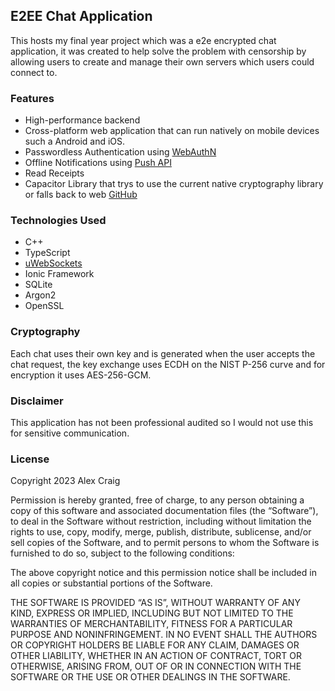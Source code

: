 ## E2EE Chat Application

This hosts my final year project which was a e2e encrypted chat application, it was created to help solve the problem with censorship by allowing users to create and manage their own servers which users could connect to.

### Features
- High-performance backend
- Cross-platform web application that can run natively on mobile devices such a Android and iOS.
- Passwordless Authentication using [WebAuthN](https://developer.mozilla.org/en-US/docs/Web/API/Web_Authentication_API)
- Offline Notifications using [Push API](https://developer.mozilla.org/en-US/docs/Web/API/Push_API)
- Read Receipts
- Capacitor Library that trys to use the current native cryptography library or falls back to web [GitHub](https://github.com/Mr-Craig/capacitor-crypto)

### Technologies Used
- C++
- TypeScript
- [uWebSockets](https://github.com/uNetworking/uWebSockets)
- Ionic Framework
- SQLite
- Argon2
- OpenSSL

### Cryptography

Each chat uses their own key and is generated when the user accepts the chat request, the key exchange uses ECDH on the NIST P-256 curve and for encryption it uses AES-256-GCM.

### Disclaimer

This application has not been professional audited so I would not use this for sensitive communication.

### License

Copyright 2023 Alex Craig

Permission is hereby granted, free of charge, to any person obtaining a copy of this software and associated documentation files (the “Software”), to deal in the Software without restriction, including without limitation the rights to use, copy, modify, merge, publish, distribute, sublicense, and/or sell copies of the Software, and to permit persons to whom the Software is furnished to do so, subject to the following conditions:

The above copyright notice and this permission notice shall be included in all copies or substantial portions of the Software.

THE SOFTWARE IS PROVIDED “AS IS”, WITHOUT WARRANTY OF ANY KIND, EXPRESS OR IMPLIED, INCLUDING BUT NOT LIMITED TO THE WARRANTIES OF MERCHANTABILITY, FITNESS FOR A PARTICULAR PURPOSE AND NONINFRINGEMENT. IN NO EVENT SHALL THE AUTHORS OR COPYRIGHT HOLDERS BE LIABLE FOR ANY CLAIM, DAMAGES OR OTHER LIABILITY, WHETHER IN AN ACTION OF CONTRACT, TORT OR OTHERWISE, ARISING FROM, OUT OF OR IN CONNECTION WITH THE SOFTWARE OR THE USE OR OTHER DEALINGS IN THE SOFTWARE.
